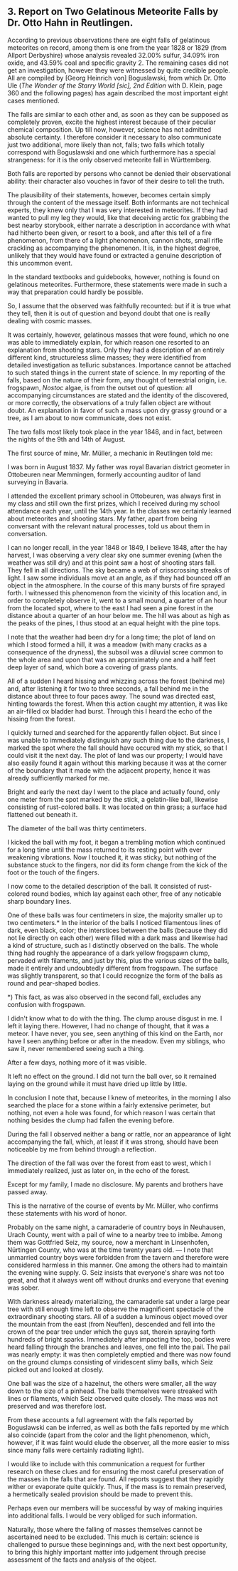 ## 3. Report on Two Gelatinous Meteorite Falls by Dr. Otto Hahn in Reutlingen.

According to previous observations there are eight falls of gelatinous meteorites on record, among them is one from the year 1828 or 1829 (from Allport Derbyshire) whose analysis revealed 32.00% sulfur, 34.09% iron oxide, and 43.59% coal and specific gravity 2. The remaining cases did not get an investigation, however they were witnessed by quite credible people. All are compiled by [Georg Heinrich von] Boguslawski, from which Dr. Otto Ule (_The Wonder of the Starry World [sic], 2nd Edition_ with D. Klein, page 360 and the following pages) has again described the most important eight cases mentioned.

The falls are similar to each other and, as soon as they can be supposed as completely proven, excite the highest interest because of their peculiar chemical composition. Up till now, however, science has not admitted absolute certainty. I therefore consider it necessary to also communicate just two additional, more likely than not, falls; two falls which totally correspond with Boguslawski and one which furthermore has a special strangeness: for it is the only observed meteorite fall in Württemberg.

Both falls are reported by persons who cannot be denied their observational ability: their character also vouches in favor of their desire to tell the truth.

The plausibility of their statements, however, becomes certain simply through the content of the message itself. Both informants are not technical experts, they knew only that I was very interested in meteorites. If they had wanted to pull my leg they would, like that deceiving arctic fox grabbing the best nearby storybook, either narrate a description in accordance with what had hitherto been given, or resort to a book, and after this tell of a fire phenomenon, from there of a light phenomenon, cannon shots, small rifle crackling as accompanying the phenomenon. It is, in the highest degree, unlikely that they would have found or extracted a genuine description of this uncommon event.

In the standard textbooks and guidebooks, however, nothing is found on gelatinous meteorites. Furthermore, these statements were made in such a way that preparation could hardly be possible.

So, I assume that the observed was faithfully recounted: but if it is true what they tell, then it is out of question and beyond doubt that one is really dealing with cosmic masses. 

It was certainly, however, gelatinous masses that were found, which no one was able to immediately explain, for which reason one resorted to an explanation from shooting stars. Only they had a description of an entirely different kind, structureless slime masses; they were identified from detailed investigation as telluric substances. Importance cannot be attached to such stated things in the current state of science. In my reporting of the falls, based on the nature of their form, any thought of terrestrial origin, i.e. frogspawn, _Nostoc_ algae, is from the outset out of question: all accompanying circumstances are stated and the identity of the discovered, or more correctly, the observations of a truly fallen object are without doubt. An explanation in favor of such a mass upon dry grassy ground or a tree, as I am about to now communicate, does not exist.

The two falls most likely took place in the year 1848, and in fact, between the nights of the 9th and 14th of August.

The first source of mine, Mr. Müller, a mechanic in Reutlingen told me:

I was born in August 1837. My father was royal Bavarian district geometer in Ottobeuren near Memmingen, formerly accounting auditor of land surveying in Bavaria.

I attended the excellent primary school in Ottobeuren, was always first in my class and still own the first prizes, which I received during my school attendance each year, until the 14th year. In the classes we certainly learned about meteorites and shooting stars. My father, apart from being conversant with the relevant natural processes, told us about them in conversation.

I can no longer recall, in the year 1848 or 1849, I believe 1848, after the hay harvest, I was observing a very clear sky one summer evening (when the weather was still dry) and at this point saw a host of shooting stars fall. They fell in all directions. The sky became a web of crisscrossing streaks of light. I saw some individuals move at an angle, as if they had bounced off an object in the atmosphere. In the course of this many bursts of fire sprayed forth. I witnessed this phenomenon from the vicinity of this location and, in order to completely observe it, went to a small mound, a quarter of an hour from the located spot, where to the east I had seen a pine forest in the distance about a quarter of an hour below me. The hill was about as high as the peaks of the pines, I thus stood at an equal height with the pine tops.

I note that the weather had been dry for a long time; the plot of land on which I stood formed a hill, it was a meadow (with many cracks as a consequence of the dryness), the subsoil was a diluvial scree common to the whole area and upon that was an approximately one and a half feet deep layer of sand, which bore a covering of grass plants.

All of a sudden I heard hissing and whizzing across the forest (behind me) and, after listening it for two to three seconds, a fall behind me in the distance about three to four paces away. The sound was directed east, hinting towards the forest. When this action caught my attention, it was like an air-filled ox bladder had burst. Through this I heard the echo of the hissing from the forest.

I quickly turned and searched for the apparently fallen object. But since I was unable to immediately distinguish any such thing due to the darkness, I marked the spot where the fall should have occured with my stick, so that I could visit it the next day. The plot of land was our property; I would have also easily found it again without this marking because it was at the corner of the boundary that it made with the adjacent property, hence it was already sufficiently marked for me.

Bright and early the next day I went to the place and actually found, only one meter from the spot marked by the stick, a gelatin-like ball, likewise consisting of rust-colored balls. It was located on thin grass; a surface had flattened out beneath it.

The diameter of the ball was thirty centimeters.

I kicked the ball with my foot, it began a trembling motion which continued for a long time until the mass returned to its resting point with ever weakening vibrations. Now I touched it, it was sticky, but nothing of the substance stuck to the fingers, nor did its form change from the kick of the foot or the touch of the fingers.

I now come to the detailed description of the ball. It consisted of rust-colored round bodies, which lay against each other, free of any noticable sharp boundary lines.

One of these balls was four centimeters in size, the majority smaller up to two centimeters.* In the interior of the balls I noticed filamentous lines of dark, even black, color; the interstices between the balls (because they did not lie directly on each other) were filled with a dark mass and likewise had a kind of structure, such as I distinctly observed on the balls. The whole thing had roughly the appearance of a dark yellow frogspawn clump, pervaded with filaments, and just by this, plus the various sizes of the balls, made it entirely and undoubtedly different from frogspawn. The surface was slightly transparent, so that I could recognize the form of the balls as round and pear-shaped bodies.

*) This fact, as was also observed in the second fall, excludes any confusion with frogspawn.

I didn't know what to do with the thing. The clump arouse disgust in me. I left it laying there. However, I had no change of thought, that it was a meteor. I have never, you see, seen anything of this kind on the Earth, nor have I seen anything before or after in the meadow. Even my siblings, who saw it, never remembered seeing such a thing.

After a few days, nothing more of it was visible.

It left no effect on the ground. I did not turn the ball over, so it remained laying on the ground while it must have dried up little by little.

In conclusion I note that, because I knew of meteorites, in the morning I also searched the place for a stone within a fairly extensive perimeter, but nothing, not even a hole was found, for which reason I was certain that nothing besides the clump had fallen the evening before.

During the fall I observed neither a bang or rattle, nor an appearance of light accompanying the fall, which, at least if it was strong, should have been noticeable by me from behind through a reflection.

The direction of the fall was over the forest from east to west, which I immediately realized, just as later on, in the echo of the forest.

Except for my family, I made no disclosure. My parents and brothers have passed away.

This is the narrative of the course of events by Mr. Müller, who confirms these statements with his word of honor.

Probably on the same night, a camaraderie of country boys in Neuhausen, Urach County, went with a pail of wine to a nearby tree to imbibe. Among them was Gottfried Seiz, my source, now a merchant in Linsenhofen, Nürtingen County, who was at the time twenty years old. — I note that unmarried country boys were forbidden from the tavern and therefore were considered harmless in this manner. One among the others had to maintain the evening wine supply. G. Seiz insists that everyone's share was not too great, and that it always went off without drunks and everyone that evening was sober.

With darkness already materializing, the camaraderie sat under a large pear tree with still enough time left to observe the magnificent spectacle of the extraordinary shooting stars. All of a sudden a luminous object moved over the mountain from the east (from Neuffen), descended and fell into the crown of the pear tree under which the guys sat, therein spraying forth hundreds of bright sparks. Immediately after impacting the top, bodies were heard falling through the branches and leaves, one fell into the pail. The pail was nearly empty: it was then completely emptied and there was now found on the ground clumps consisting of viridescent slimy balls, which Seiz picked out and looked at closely.

One ball was the size of a hazelnut, the others were smaller, all the way down to the size of a pinhead. The balls themselves were streaked with lines or filaments, which Seiz observed quite closely. The mass was not preserved and was therefore lost.

From these accounts a full agreement with the falls reported by Boguslawski can be inferred, as well as both the falls reported by me which also coincide (apart from the color and the light phenomenon, which, however, if it was faint would elude the observer, all the more easier to miss since many falls were certainly radiating light).

I would like to include with this communication a request for further research on these clues and for ensuring the most careful preservation of the masses in the falls that are found. All reports suggest that they rapidly wither or evaporate quite quickly. Thus, if the mass is to remain preserved, a hermetically sealed provision should be made to prevent this.

Perhaps even our members will be successful by way of making inquiries into additional falls. I would be very obliged for such information.

Naturally, those where the falling of masses themselves cannot be ascertained need to be excluded. This much is certain: science is challenged to pursue these beginnings and, with the next best opportunity, to bring this highly important matter into judgement through precise assessment of the facts and analysis of the object.
